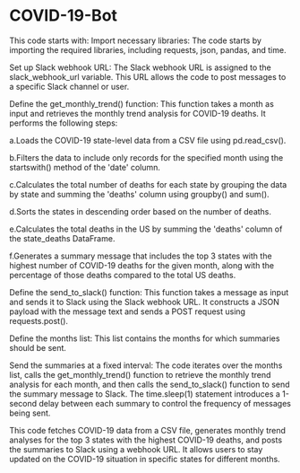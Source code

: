 # COVID-19-Bot
This code starts with:
Import necessary libraries: The code starts by importing the required libraries, including requests, json, pandas, and time.

Set up Slack webhook URL: The Slack webhook URL is assigned to the slack_webhook_url variable. This URL allows the code to post messages to a specific Slack channel or user.

Define the get_monthly_trend() function: This function takes a month as input and retrieves the monthly trend analysis for COVID-19 deaths. It performs the following steps:

a.Loads the COVID-19 state-level data from a CSV file using pd.read_csv().

b.Filters the data to include only records for the specified month using the startswith() method of the 'date' column.

c.Calculates the total number of deaths for each state by grouping the data by state and summing the 'deaths' column using groupby() and sum().

d.Sorts the states in descending order based on the number of deaths.

e.Calculates the total deaths in the US by summing the 'deaths' column of the state_deaths DataFrame.

f.Generates a summary message that includes the top 3 states with the highest number of COVID-19 deaths for the given month, along with the percentage of those deaths compared to the total US deaths.

Define the send_to_slack() function: This function takes a message as input and sends it to Slack using the Slack webhook URL. It constructs a JSON payload with the message text and sends a POST request using requests.post().

Define the months list: This list contains the months for which summaries should be sent.

Send the summaries at a fixed interval: The code iterates over the months list, calls the get_monthly_trend() function to retrieve the monthly trend analysis for each month, and then calls the send_to_slack() function to send the summary message to Slack. The time.sleep(1) statement introduces a 1-second delay between each summary to control the frequency of messages being sent.

This code fetches COVID-19 data from a CSV file, generates monthly trend analyses for the top 3 states with the highest COVID-19 deaths, and posts the summaries to Slack using a webhook URL. It allows users to stay updated on the COVID-19 situation in specific states for different months.
